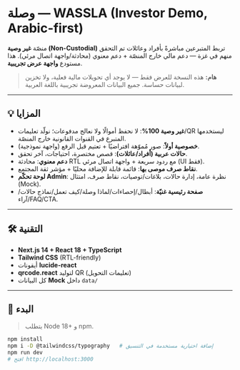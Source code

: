 # وصلة — WASSLA (Investor Demo, Arabic-first)

منصّة **غير وصية (Non-Custodial)** تربط المتبرعين مباشرةً بأفراد وعائلات تم التحقق منهم في غزة — دعم مالي خارج المنصّة + دعم معنوي (محادثة/واجهة اتصال مرئي). هذا مستودع **واجهة عرض تجريبية**.

> **هام:** هذه النسخة للعرض فقط — لا يوجد أي تحويلات مالية فعلية، ولا تخزين لبيانات حساسة. جميع البيانات المعروضة تجريبية باللغة العربية.

---

## 💡 المزايا

- **غير وصية 100%**: لا نحفظ أموالًا ولا نعالج مدفوعات؛ نولّد تعليمات/QR ليستخدمها المتبرع في القنوات القانونية خارج المنصّة.
- **خصوصية أولاً**: صور مُموّهة افتراضيًا + تعتيم قبل الرفع (واجهة نموذجية).
- **حالات عربية (أفراد/عائلات)**: قصص مختصرة، احتياجات، آخر تحقق.
- **دعم معنوي**: محادثة RTL مع ردود سريعة + واجهة اتصال مرئي (UI فقط).
- **نقاط صرف موصى بها**: قائمة قابلة للإضافة محليًا + مؤشر ثقة المجتمع.
- **لوحة تحكّم Admin**: نظرة عامة، إدارة حالات، بلاغات/توصيات، نقاط صرف، امتثال (Mock).
- **صفحة رئيسية غنيّة**: أبطال/إحصاءات/لماذا وصلة/كيف تعمل/نماذج حالات/آراء/FAQ/CTA.

---

## 🛠️ التقنية

- **Next.js 14 + React 18 + TypeScript**
- **Tailwind CSS** (RTL-friendly)
- أيقونات **lucide-react**
- **qrcode.react** لتوليد QR (تعليمات التحويل)
- كل البيانات **Mock** داخل `data/`

---

## 🚀 البدء

> يتطلب Node 18+ و npm.

```bash
npm install
npm i -D @tailwindcss/typography   # إضافة اختيارية مستخدمة في التنسيق
npm run dev
# افتح http://localhost:3000

